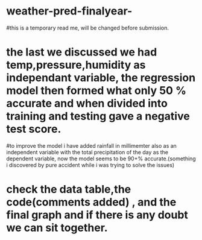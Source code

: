 # weather-pred-finalyear-

#this is a temporary read me, will be changed before submission.

# the last we discussed we had temp,pressure,humidity as independant variable, the regression model then formed what only 50 % accurate and when divided into training and testing gave a negative test score.

#to improve the model i have added rainfall in millimemter also as an independent variable with the total precipitation of the day as the dependent variable, now the model seems to be 90+% accurate.(something i discovered by pure accident while i was trying to solve the issues)
# check the data table,the code(comments added) , and the final graph and if there is any doubt we can sit together.

